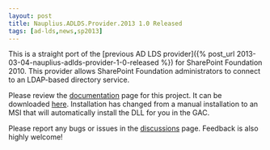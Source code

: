 ```yaml
---
layout: post
title: Nauplius.ADLDS.Provider.2013 1.0 Released
tags: [ad-lds,news,sp2013]
---
```


This is a straight port of the [previous AD LDS provider]({% post_url 2013-03-04-nauplius-adlds-provider-1-0-released %}) for SharePoint Foundation 2010. This provider allows SharePoint Foundation administrators to connect to an LDAP-based directory service.

Please review the [documentation](http://sharepointadlds.codeplex.com/wikipage?title=Nauplius.ADLDS.Provider&referringTitle=Documentation) page for this project.  It can be downloaded [here](https://sharepointadlds.codeplex.com/releases/view/105625).  Installation has changed from a manual installation to an MSI that will automatically install the DLL for you in the GAC.

Please report any bugs or issues in the [discussions](http://sharepointadlds.codeplex.com/discussions) page.  Feedback is also highly welcome!